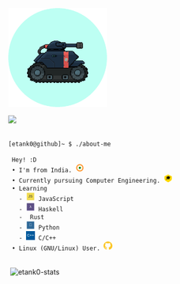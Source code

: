 
<img src="https://github.com/etank0/etank0/blob/main/circle-gif.gif" height=200 width=200 alt="etank0-gif">

![](https://komarev.com/ghpvc/?username=etank0&label=Visits&style=flat&color=272a32)

<pre>
<code>
[etank0@github]~ $ ./about-me

 Hey! :D
 • I'm from India. <svg xmlns="http://www.w3.org/2000/svg" viewBox="0 0 24 24" width="18px" height="18px"><circle cx="12" cy="12" r="10" fill="#FF9933"/><circle cx="12" cy="12" r="7" fill="white"/><circle cx="12" cy="12" r="3" fill="#128807"/></svg>
 • Currently pursuing Computer Engineering. <svg xmlns="http://www.w3.org/2000/svg" viewBox="0 0 24 24" width="18px" height="18px"><path fill="#FFD700" d="M12 2L2 7v7c0 5 10 9 10 9s10-4 10-9V7L12 2z"/><text x="50%" y="50%" text-anchor="middle" fill="black" font-size="10" font-family="Arial" dy=".3em">🎓</text></svg>
 • Learning
   - <svg xmlns="http://www.w3.org/2000/svg" viewBox="0 0 24 24" width="18px" height="18px"><path fill="#F0DB4F" d="M2 2h20v20H2z"/><text x="50%" y="50%" text-anchor="middle" fill="#323330" font-size="10" font-family="Arial" dy=".3em">JS</text></svg> JavaScript
   - <svg xmlns="http://www.w3.org/2000/svg" viewBox="0 0 24 24" width="18px" height="18px"><path fill="#5D4F85" d="M2 2h20v20H2z"/><text x="50%" y="50%" text-anchor="middle" fill="#FFF" font-size="10" font-family="Arial" dy=".3em">λ</text></svg> Haskell
   - <image href="https://raw.githubusercontent.com/etank0/etank0/4cb07cd2a1e6f63af53749ff08d28698a99409f4/images/language-rust.svg" width="1em" height="1em" /> Rust
   - <svg xmlns="http://www.w3.org/2000/svg" viewBox="0 0 24 24" width="18px" height="18px"><path fill="#306998" d="M2 2h20v20H2z"/><text x="50%" y="50%" text-anchor="middle" fill="white" font-size="10" font-family="Arial" dy=".3em">🐍</text></svg> Python
   - <svg xmlns="http://www.w3.org/2000/svg" viewBox="0 0 24 24" width="18px" height="18px"><rect width="100%" height="100%" fill="#00599C"/><text x="50%" y="50%" text-anchor="middle" fill="white" font-size="10" font-family="Arial" dy=".3em">C++</text></svg> C/C++
 • Linux (GNU/Linux) User. <svg xmlns="http://www.w3.org/2000/svg" viewBox="0 0 24 24" width="18px" height="18px"><path fill="#FCC624" d="M12 0C5.37 0 0 5.37 0 12c0 4.63 3.38 8.52 7.89 9.6.58.11.79-.25.79-.56v-2.02c-3.21.7-3.89-1.56-3.89-1.56-.53-1.35-1.29-1.71-1.29-1.71-1.06-.72.08-.7.08-.7 1.18.08 1.8 1.2 1.8 1.2 1.05 1.8 2.75 1.28 3.42.98.11-.76.41-1.28.74-1.57-2.56-.29-5.26-1.28-5.26-5.7 0-1.26.45-2.3 1.19-3.11-.12-.29-.52-1.46.11-3.04 0 0 .97-.31 3.18 1.18a11.01 11.01 0 0 1 5.8 0c2.2-1.49 3.18-1.18 3.18-1.18.63 1.58.23 2.75.11 3.04.74.81 1.19 1.85 1.19 3.11 0 4.43-2.71 5.41-5.29 5.69.43.38.81 1.13.81 2.28v3.38c0 .32.21.68.8.56A10.006 10.006 0 0 0 24 12c0-6.63-5.37-12-12-12z"/></svg>
</code>
</pre>

<p>&nbsp;<img align="center" src="https://github-readme-stats.vercel.app/api?username=etank0&show_icons=true&locale=en&theme=github_dark_dimmed" alt="etank0-stats" /></p>
